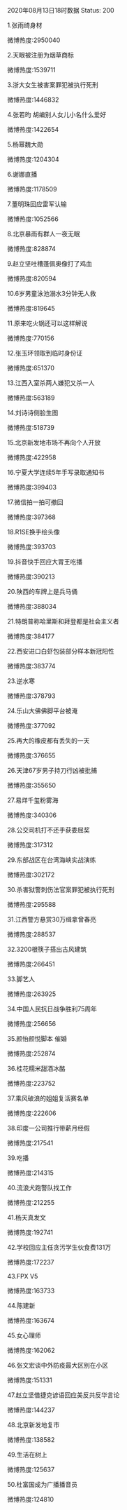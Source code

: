 2020年08月13日18时数据
Status: 200

1.张雨绮身材

微博热度:2950040

2.天眼被注册为烟草商标

微博热度:1539711

3.浙大女生被害案罪犯被执行死刑

微博热度:1446832

4.张若昀 胡编别人女儿小名什么爱好

微博热度:1422654

5.杨幂魏大勋

微博热度:1204304

6.谢娜直播

微博热度:1178509

7.董明珠回应雷军认输

微博热度:1052566

8.北京暴雨有群人一夜无眠

微博热度:828874

9.赵立坚吐槽蓬佩奥像打了鸡血

微博热度:820594

10.6岁男童泳池溺水3分钟无人救

微博热度:819645

11.原来吃火锅还可以这样解说

微博热度:770156

12.张玉环领取到临时身份证

微博热度:651370

13.江西入室杀两人嫌犯又杀一人

微博热度:563189

14.刘诗诗侧脸生图

微博热度:518739

15.北京新发地市场不再向个人开放

微博热度:422958

16.宁夏大学连续5年手写录取通知书

微博热度:399403

17.微信拍一拍可撤回

微博热度:397368

18.R1SE换手绘头像

微博热度:393703

19.抖音快手回应大胃王吃播

微博热度:390213

20.陕西的车牌上是兵马俑

微博热度:388034

21.特朗普称哈里斯和拜登都是社会主义者

微博热度:384177

22.西安进口白虾包装部分样本新冠阳性

微博热度:383774

23.逆水寒

微博热度:378793

24.乐山大佛佛脚平台被淹

微博热度:377092

25.再大的橡皮都有丢失的一天

微博热度:376655

26.天津67岁男子持刀行凶被批捕

微博热度:355650

27.易烊千玺粉雾海

微博热度:340306

28.公交司机打不还手获委屈奖

微博热度:317312

29.东部战区在台湾海峡实战演练

微博热度:302172

30.杀害狱警刺伤法官案罪犯被执行死刑

微博热度:295588

31.江西警方悬赏30万缉拿曾春亮

微博热度:288537

32.3200根筷子搭出古风建筑

微博热度:266451

33.脚艺人

微博热度:263925

34.中国人民抗日战争胜利75周年

微博热度:256656

35.颜怡颜悦脚本 催婚

微博热度:252874

36.桂花糯米甜酒冰酪

微博热度:223752

37.乘风破浪的姐姐复活赛名单

微博热度:222606

38.印度一公司推行带薪月经假

微博热度:217541

39.吃播

微博热度:214315

40.流浪犬跑警队找工作

微博热度:212255

41.杨天真发文

微博热度:192741

42.学校回应主任贪污学生伙食费131万

微博热度:172237

43.FPX V5

微博热度:163733

44.陈建新

微博热度:163674

45.女心理师

微博热度:162062

46.张文宏谈中外防疫最大区别在小区

微博热度:151331

47.赵立坚借捷克谚语回应美反共反华言论

微博热度:144237

48.北京新发地复市

微博热度:138582

49.生活在树上

微博热度:125637

50.杜富国成为广播播音员

微博热度:124810


